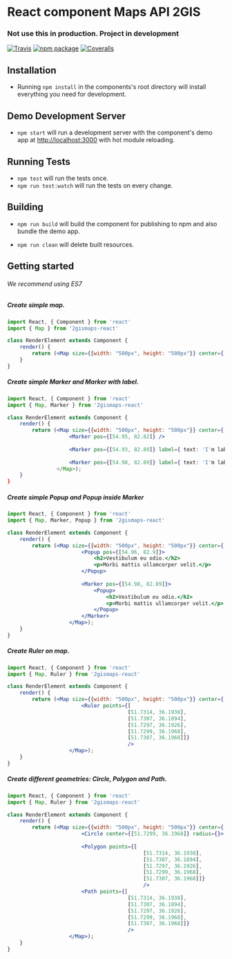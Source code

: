 # React component Maps API 2GIS
### Not use this in production. Project in development

[![Travis][build-badge]][build]
[![npm package][npm-badge]][npm]
[![Coveralls][coveralls-badge]][coveralls]

## Installation

* Running `npm install` in the components's root directory will install everything you need for development.

## Demo Development Server

* `npm start` will run a development server with the component's demo app at [http://localhost:3000](http://localhost:3000) with hot module reloading.

## Running Tests

* `npm test` will run the tests once.
* `npm run test:watch` will run the tests on every change.

## Building

* `npm run build` will build the component for publishing to npm and also bundle the demo app.

* `npm run clean` will delete built resources.

[build-badge]: https://img.shields.io/travis/2gis/2gismaps-react/master.svg?style=flat-square
[build]: https://travis-ci.org/2gis/2gismaps-react

[npm-badge]: https://img.shields.io/npm/v/2gismaps-react.svg?style=flat-square
[npm]: https://www.npmjs.org/package/2gismaps-react

[coveralls-badge]: https://img.shields.io/coveralls/2gis/2gismaps-react/master.svg?style=flat-square
[coveralls]: https://coveralls.io/github/2gis/2gismaps-react


## Getting started
###### We recommend using ES7

##### Create simple map.
```jsx
import React, { Component } from 'react'
import { Map } from '2gismaps-react'

class RenderElement extends Component {
    render() {
        return (<Map size={{width: "500px", height: "500px"}} center={[54.98, 82.89]} zoom={13} />);
    }
}

```

##### Create simple Marker and Marker with label.
```jsx
import React, { Component } from 'react'
import { Map, Marker } from '2gismaps-react'

class RenderElement extends Component {
    render() {
        return (<Map size={{width: "500px", height: "500px"}} center={[54.98, 82.89]} zoom={13}>
                    <Marker pos={[54.95, 82.82]} />
                            
                    <Marker pos={[54.93, 82.89]} label={ text: 'I'm label' }>
                    
                    <Marker pos={[54.98, 82.89]} label={ text: 'I'm label', static: true }>
                </Map>);
    }
}

```

##### Create simple Popup and Popup inside Marker
```jsx
import React, { Component } from 'react'
import { Map, Marker, Popup } from '2gismaps-react'

class RenderElement extends Component {
    render() {
        return (<Map size={{width: "500px", height: "500px"}} center={[54.98, 82.89]} zoom={13}>
                        <Popup pos={[54.96, 82.9]}>
                            <h2>Vestibulum eu odio.</h2>
                            <p>Morbi mattis ullamcorper velit.</p>
                        </Popup>
                        
                        <Marker pos={[54.98, 82.89]}>
                            <Popup>
                                <h2>Vestibulum eu odio.</h2>
                                <p>Morbi mattis ullamcorper velit.</p>
                            </Popup>
                        </Marker>
                    </Map>);
    }
}

```

##### Create Ruler on map.
```jsx
import React, { Component } from 'react'
import { Map, Ruler } from '2gismaps-react'

class RenderElement extends Component {
    render() {
        return (<Map size={{width: "500px", height: "500px"}} center={[54.98, 82.89]} zoom={13}>
                        <Ruler points={[
                                       [51.7314, 36.1938],
                                       [51.7307, 36.1894],
                                       [51.7297, 36.1926],
                                       [51.7299, 36.1968],
                                       [51.7307, 36.1968]]}
                                       />
                    </Map>);
    }
}

```

##### Create different geometries: Circle, Polygon and Path.
```jsx
import React, { Component } from 'react'
import { Map, Ruler } from '2gismaps-react'

class RenderElement extends Component {
    render() {
        return (<Map size={{width: "500px", height: "500px"}} center={[54.98, 82.89]} zoom={13}>
                        <Circle center={[51.7299, 36.1968]} radius={}>
                        
                        <Polygon points={[
                                            [51.7314, 36.1938],
                                            [51.7307, 36.1894],
                                            [51.7297, 36.1926],
                                            [51.7299, 36.1968],
                                            [51.7307, 36.1968]]}
                                            />
                        <Path points={[
                                       [51.7314, 36.1938],
                                       [51.7307, 36.1894],
                                       [51.7297, 36.1926],
                                       [51.7299, 36.1968],
                                       [51.7307, 36.1968]]}
                                       />
                    </Map>);
    }
}

```
